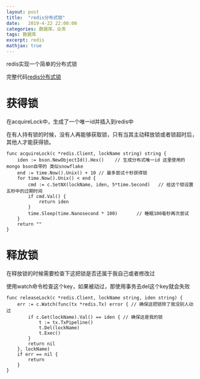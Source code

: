 ```yaml
---
layout: post
title:  "redis分布式锁"
date:   2019-4-22 22:00:00
categories: 数据库，业务
tags: 数据库
excerpt: redis
mathjax: true
---
```


redis实现一个简单的分布式锁

完整代码[redis分布式锁](https://github.com/daysleep666/someproject/blob/master/sql/redis/lock/main.go)

# **获得锁**

在acquireLock中，生成了一个唯一id并插入到redis中

在有人持有锁的时候，没有人再能够获取锁，只有当其主动释放锁或者锁超时后，其他人才能获得锁。

```
func acquireLock(c *redis.Client, lockName string) string {
	iden := bson.NewObjectId().Hex()    // 生成分布式唯一id 这里使用的mongo bson自带的 类似snowflake
	end := time.Now().Unix() + 10 // 最多尝试十秒获得锁
	for time.Now().Unix() < end {
		cmd := c.SetNX(lockName, iden, 5*time.Second)   // 给这个锁设置五秒中的过期时间
		if cmd.Val() {
			return iden
		}
		time.Sleep(time.Nanosecond * 100)       // 睡眠100毫秒再次尝试
	}
	return ""
}
```

# **释放锁**

在释放锁的时候需要检查下这把锁是否还属于我自己或者修改过

使用watch命令检查这个key，如果被动过，那使用事务去del这个key就会失败

```
func releaseLock(c *redis.Client, lockName string, iden string) {
	err := c.Watch(func(tx *redis.Tx) error { // 确保这把锁除了我没别人动过
		if c.Get(lockName).Val() == iden { // 确保这是我的锁
			t := tx.TxPipeline()
			t.Del(lockName)
			t.Exec()
		}
		return nil
	}, lockName)
	if err == nil {
		return
	}
}

```
